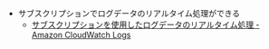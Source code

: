 - サブスクリプションでログデータのリアルタイム処理ができる
	- [サブスクリプションを使用したログデータのリアルタイム処理 - Amazon CloudWatch Logs](https://docs.aws.amazon.com/ja_jp/AmazonCloudWatch/latest/logs/Subscriptions.html)
